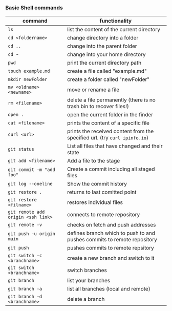 ### Basic Shell commands

| command                            | functionality                                                              |
| ---------------------------------- | -------------------------------------------------------------------------- |
| `ls`                               | list the content of the current directory                                  |
| `cd <foldername>`                  | change directory into a folder                                             |
| `cd ..`                            | change into the parent folder                                              |
| `cd ~`                             | change into your home directory                                            |
| `pwd`                              | print the current directory path                                           |
| `touch example.md`                 | create a file called "example.md"                                          |
| `mkdir newFolder`                  | create a folder called "newFolder"                                         |
| `mv <oldname> <newname>`           | move or rename a file                                                      |
| `rm <filename>`                    | delete a file permanently (there is no trash bin to recover files!)        |
| `open .`                           | open the current folder in the finder                                      |
| `cat <filename>`                   | prints the content of a specific file                                      |
| `curl <url>`                       | prints the received content from the specified url. (try `curl ipinfo.io`) |
| `git status`                       | List all files that have changed and their state                           |
| `git add <filename>`               | Add a file to the stage                                                    |
| `git commit -m "add foo"`          | Create a commit including all staged files                                 |
| `git log --oneline`                | Show the commit history                                                    |
| `git restore .`                    | returns to last comitted point                                             |
| `git restore <filname>`            | restores individual files                                                  |
| `git remote add origin <ssh link>` | connects to remote repository                                              |
| `git remote -v`                    | checks on fetch and push addresses                                         |
| `git push -u origin main`          | defines branch which to push to and pushes commits to remote repository    |
| `git push`                         | pushes commits to remote repsitory                                         |
| `git switch -c <branchname>`       | create a new branch and switch to it                                       |
| `git switch <branchname>`          | switch branches                                                            |
| `git branch`                       | list your branches                                                         |
| `git branch -a`                    | list all branches (local and remote)                                       |
| `git branch -d <branchname>`       | delete a branch                                                            |
